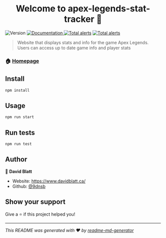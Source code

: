 <h1 align="center">Welcome to apex-legends-stat-tracker 👋</h1>
<p>
  <img alt="Version" src="https://img.shields.io/badge/version-0.1.0-blue.svg?cacheSeconds=2592000" />
  <a href="https://github.com/9dnsb/apex-legends-stat-tracker" target="_blank">
    <img alt="Documentation" src="https://img.shields.io/badge/documentation-yes-brightgreen.svg" />
  </a>
  <a href="https://lgtm.com/projects/g/9dnsb/apex-legends-stat-tracker/alerts/"><img alt="Total alerts" src="https://img.shields.io/lgtm/alerts/g/9dnsb/apex-legends-stat-tracker.svg?logo=lgtm&logoWidth=18"/></a>
<a href="https://lgtm.com/projects/g/9dnsb/apex-legends-stat-tracker/alerts/"><img alt="Total alerts" src="https://img.shields.io/lgtm/alerts/g/9dnsb/apex-legends-stat-tracker.svg?logo=lgtm&logoWidth=18"/></a>
</p>

> Website that displays stats and info for the game Apex Legends. Users can access up to date game info and player stats

### 🏠 [Homepage](https://flamboyant-leakey-fe8698.netlify.app/)

## Install

```sh
npm install
```

## Usage

```sh
npm run start
```

## Run tests

```sh
npm run test
```

## Author

👤 **David Blatt**

- Website: https://www.davidblatt.ca/
- Github: [@9dnsb](https://github.com/9dnsb)

## Show your support

Give a ⭐️ if this project helped you!

---

_This README was generated with ❤️ by [readme-md-generator](https://github.com/kefranabg/readme-md-generator)_

